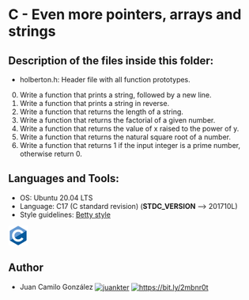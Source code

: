 # C - Even more pointers, arrays and strings

## Description of the files inside this folder:

- holberton.h: Header file with all function prototypes.

 0. Write a function that prints a string, followed by a new line.
 1. Write a function that prints a string in reverse.
 2. Write a function that returns the length of a string.
 3. Write a function that returns the factorial of a given number.
 4. Write a function that returns the value of x raised to the power of y.
 5. Write a function that returns the natural square root of a number.
 6. Write a function that returns 1 if the input integer is a prime number, otherwise return 0.


## Languages and Tools:

- OS: Ubuntu 20.04 LTS
- Language: C17 (C standard revision) (__STDC_VERSION__ --> 201710L)
- Style guidelines: [Betty style](https://github.com/holbertonschool/Betty/wiki)

<p align="left"> <a href="https://www.cprogramming.com/" target="_blank"> <img src="https://raw.githubusercontent.com/devicons/devicon/master/icons/c/c-original.svg" alt="c" width="40" height="40"/> </a> </p>


## Author

- Juan Camilo González <a href="https://twitter.com/juankter" target="blank"><img align="center" src="https://raw.githubusercontent.com/rahuldkjain/github-profile-readme-generator/master/src/images/icons/Social/twitter.svg" alt="juankter" height="30" width="40" /></a>
<a href="https://bit.ly/2MBNR0t" target="blank"><img align="center" src="https://raw.githubusercontent.com/rahuldkjain/github-profile-readme-generator/master/src/images/icons/Social/linked-in-alt.svg" alt="https://bit.ly/2mbnr0t" height="30" width="40" /></a>